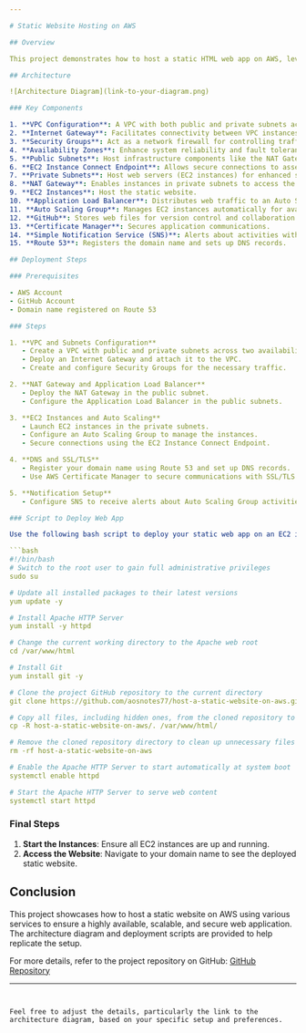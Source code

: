 ```yaml
---

# Static Website Hosting on AWS

## Overview

This project demonstrates how to host a static HTML web app on AWS, leveraging various AWS services to ensure scalability, reliability, and security. The architecture includes a Virtual Private Cloud (VPC) with public and private subnets, an Internet Gateway, Security Groups, EC2 instances, an Application Load Balancer, Auto Scaling, and more. The web files are version controlled and stored on GitHub.

## Architecture

![Architecture Diagram](link-to-your-diagram.png)

### Key Components

1. **VPC Configuration**: A VPC with both public and private subnets across two availability zones.
2. **Internet Gateway**: Facilitates connectivity between VPC instances and the Internet.
3. **Security Groups**: Act as a network firewall for controlling traffic.
4. **Availability Zones**: Enhance system reliability and fault tolerance.
5. **Public Subnets**: Host infrastructure components like the NAT Gateway and Application Load Balancer.
6. **EC2 Instance Connect Endpoint**: Allows secure connections to assets within both public and private subnets.
7. **Private Subnets**: Host web servers (EC2 instances) for enhanced security.
8. **NAT Gateway**: Enables instances in private subnets to access the Internet.
9. **EC2 Instances**: Host the static website.
10. **Application Load Balancer**: Distributes web traffic to an Auto Scaling Group of EC2 instances.
11. **Auto Scaling Group**: Manages EC2 instances automatically for availability, scalability, fault tolerance, and elasticity.
12. **GitHub**: Stores web files for version control and collaboration.
13. **Certificate Manager**: Secures application communications.
14. **Simple Notification Service (SNS)**: Alerts about activities within the Auto Scaling Group.
15. **Route 53**: Registers the domain name and sets up DNS records.

## Deployment Steps

### Prerequisites

- AWS Account
- GitHub Account
- Domain name registered on Route 53

### Steps

1. **VPC and Subnets Configuration**
   - Create a VPC with public and private subnets across two availability zones.
   - Deploy an Internet Gateway and attach it to the VPC.
   - Create and configure Security Groups for the necessary traffic.

2. **NAT Gateway and Application Load Balancer**
   - Deploy the NAT Gateway in the public subnet.
   - Configure the Application Load Balancer in the public subnets.

3. **EC2 Instances and Auto Scaling**
   - Launch EC2 instances in the private subnets.
   - Configure an Auto Scaling Group to manage the instances.
   - Secure connections using the EC2 Instance Connect Endpoint.

4. **DNS and SSL/TLS**
   - Register your domain name using Route 53 and set up DNS records.
   - Use AWS Certificate Manager to secure communications with SSL/TLS.

5. **Notification Setup**
   - Configure SNS to receive alerts about Auto Scaling Group activities.

### Script to Deploy Web App

Use the following bash script to deploy your static web app on an EC2 instance:

```bash
#!/bin/bash
# Switch to the root user to gain full administrative privileges
sudo su

# Update all installed packages to their latest versions
yum update -y

# Install Apache HTTP Server
yum install -y httpd

# Change the current working directory to the Apache web root
cd /var/www/html

# Install Git
yum install git -y

# Clone the project GitHub repository to the current directory
git clone https://github.com/aosnotes77/host-a-static-website-on-aws.git

# Copy all files, including hidden ones, from the cloned repository to the Apache web root
cp -R host-a-static-website-on-aws/. /var/www/html/

# Remove the cloned repository directory to clean up unnecessary files
rm -rf host-a-static-website-on-aws

# Enable the Apache HTTP Server to start automatically at system boot
systemctl enable httpd

# Start the Apache HTTP Server to serve web content
systemctl start httpd
```

### Final Steps

1. **Start the Instances**: Ensure all EC2 instances are up and running.
2. **Access the Website**: Navigate to your domain name to see the deployed static website.

## Conclusion

This project showcases how to host a static website on AWS using various services to ensure a highly available, scalable, and secure web application. The architecture diagram and deployment scripts are provided to help replicate the setup.

For more details, refer to the project repository on GitHub: [GitHub Repository](https://github.com/aosnotes77/host-a-static-website-on-aws)

---
```


Feel free to adjust the details, particularly the link to the architecture diagram, based on your specific setup and preferences.

